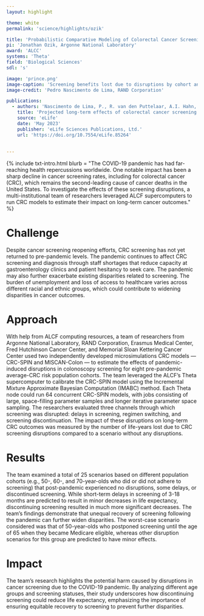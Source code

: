 ```yaml
---
layout: highlight

theme: white
permalink: 'science/highlights/ozik'

title: 'Probabilistic Comparative Modeling of Colorectal Cancer Screening Strategies'
pi: 'Jonathan Ozik, Argonne National Laboratory'
award: 'ALCC'
systems: 'Theta'
field: 'Biological Sciences'
sdl: 's'

image: 'prince.png' 
image-caption: 'Screening benefits lost due to disruptions by cohort and scenario for two microsimulation models and for unscreened (U60), colonoscopy screening-adherent (C60), and fecal immunochemical test screening-adherent (F60) 60-year-olds.'
image-credit: 'Pedro Nascimento de Lima, RAND Corporation'

publications:
  - authors: 'Nascimento de Lima, P., R. van den Puttelaar, A.I. Hahn, M. Harlass, N. Collier, J. Ozik, A.G. Zauber, I. Lansdorp-Vogelaar, and C.M. Rutter'
    title: 'Projected long-term effects of colorectal cancer screening disruptions following the COVID-19 pandemic'
    source: 'eLife'
    date: 'May 2023'
    publisher: 'eLife Sciences Publications, Ltd.'
    url: 'https://doi.org/10.7554/eLife.85264'
    
    
---
```


{% include txt-intro.html 
    blurb = "The COVID-19 pandemic has had far-reaching health repercussions worldwide. One notable impact has been a sharp decline in cancer screening rates, including for colorectal cancer (CRC), which remains the second-leading cause of cancer deaths in the United States. To investigate the effects of these screening disruptions, a multi-institutional team of researchers leveraged ALCF supercomputers to run CRC models to estimate their impact on long-term cancer outcomes."
%}



# Challenge

Despite cancer screening reopening efforts, CRC screening has not yet returned to pre-pandemic levels. The pandemic continues to affect CRC screening and diagnosis through staff shortages that reduce capacity at gastroenterology clinics and patient hesitancy to seek care. The pandemic may also further exacerbate existing disparities related to screening. The burden of unemployment and loss of access to healthcare varies across different racial and ethnic groups, which could contribute to widening disparities in cancer outcomes.

# Approach

With help from ALCF computing resources, a team of researchers from Argonne National Laboratory, RAND Corporation, Erasmus Medical Center, Fred Hutchinson Cancer Center, and Memorial Sloan Kettering Cancer Center used two independently developed microsimulations CRC models — CRC-SPIN and MISCAN-Colon — to estimate the effects of pandemic-induced disruptions in colonoscopy screening for eight pre-pandemic average-CRC risk population cohorts. The team leveraged the ALCF’s Theta supercomputer to calibrate the CRC-SPIN model using the Incremental Mixture Approximate Bayesian Computation (IMABC) method. Each Theta node could run 64 concurrent CRC-SPIN models, with jobs consisting of large, space-filling parameter samples and longer iterative parameter space sampling. The researchers evaluated three channels through which screening was disrupted: delays in screening, regimen switching, and screening discontinuation. The impact of these disruptions on long-term CRC outcomes was measured by the number of life-years lost due to CRC screening disruptions compared to a scenario without any disruptions.

# Results

The team examined a total of 25 scenarios based on different population cohorts (e.g., 50-, 60-, and 70-year-olds who did or did not adhere to screening) that post-pandemic experienced no disruptions, some delays, or discontinued screening. While short-term delays in screening of 3-18 months are predicted to result in minor decreases in life expectancy, discontinuing screening resulted in much more significant decreases. The team’s findings demonstrate that unequal recovery of screening following the pandemic can further widen disparities. The worst-case scenario considered was that of 50-year-olds who postponed screening until the age of 65 when they became Medicare eligible, whereas other disruption scenarios for this group are predicted to have minor effects.



# Impact

The team’s research highlights the potential harm caused by disruptions in cancer screening due to the COVID-19 pandemic. By analyzing different age groups and screening statuses, their study underscores how discontinuing screening could reduce life expectancy, emphasizing the importance of ensuring equitable recovery to screening to prevent further disparities.
